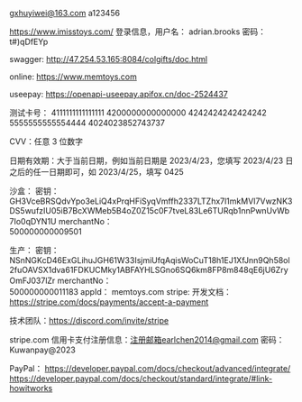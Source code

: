 gxhuyiwei@163.com
a123456

https://www.imisstoys.com/
登录信息，用户名：
adrian.brooks
密码：
t#)qDfEYp

swagger:
http://47.254.53.165:8084/colgifts/doc.html

online:
https://www.memtoys.com

useepay:
  https://openapi-useepay.apifox.cn/doc-2524437

  测试卡号：
  4111111111111111
  4200000000000000
  4242424242424242
  5555555555554444
  4024023852743737

  CVV：任意 3 位数字

  日期有效期：大于当前日期，例如当前日期是 2023/4/23，您填写 2023/4/23 日之后的任一日期即可，如 2023/4/25，填写 0425

  沙盒：
  密钥：
  GH3VceBRSQdvYpo3eLiQ4xPrqHFiSyqVmffh2337LTZhx7l1mkMVI7VwzNK3DS5wufzIU05iB7BcXWMeb5B4oZ0Z15c0F7tveL83Le6TURqb1nnPwnUvWb7Io0qDYN1U
  merchantNo：  
  500000000009501

  生产：
  密钥：
  NSnNGKcD46ExGLihuJGH61W33IsjmiUfqAqisWoCuT18h1EJ1XfJnn9Qh58ol2fuOAVSX1dva61FDKUCMky1ABFAYHLSGno6SQ6km8FP8m848qE6jU6ZryOmFJ037lZr
  merchantNo：  
  500000000011183
  appId：
  memtoys.com
stripe:
  开发文档：https://stripe.com/docs/payments/accept-a-payment

  技术团队：https://discord.com/invite/stripe

  stripe.com 
  信用卡支付注册信息：注册邮箱earlchen2014@gmail.com  密码：Kuwanpay@2023 

PayPal：
  https://developer.paypal.com/docs/checkout/advanced/integrate/
  https://developer.paypal.com/docs/checkout/standard/integrate/#link-howitworks